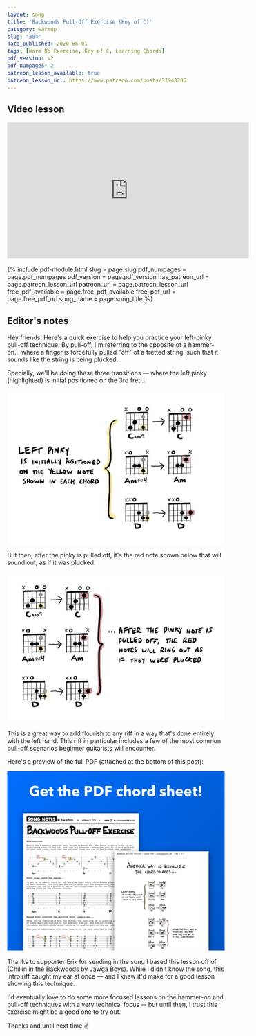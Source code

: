 ```yaml
---
layout: song
title: 'Backwoods Pull-Off Exercise (Key of C)'
category: warmup
slug: "304"
date_published: 2020-06-01
tags: [Warm Up Exercise, Key of C, Learning Chords]
pdf_version: v2
pdf_numpages: 2
patreon_lesson_available: true
patreon_lesson_url: https://www.patreon.com/posts/37943206
---
```


## Video lesson

<iframe width="560" height="315" src="https://www.youtube.com/embed/COF66JaBI8E" frameborder="0" allow="accelerometer; autoplay; encrypted-media; gyroscope; picture-in-picture" allowfullscreen></iframe>

{% include pdf-module.html slug = page.slug pdf_numpages = page.pdf_numpages pdf_version = page.pdf_version has_patreon_url = page.patreon_lesson_url patreon_url = page.patreon_lesson_url free_pdf_available = page.free_pdf_available free_pdf_url = page.free_pdf_url song_name = page.song_title %}

## Editor's notes

Hey friends! Here's a quick exercise to help you practice your left-pinky pull-off technique. By pull-off, I'm referring to the opposite of a hammer-on... where a finger is forcefully pulled "off" of a fretted string, such that it sounds like the string is being plucked.

Specially, we'll be doing these three transitions –– where the left pinky (highlighted) is initial positioned on the 3rd fret...

<img src="/images/lessons/304-chord-1.jpg" />

But then, after the pinky is pulled off, it's the red note shown below that will sound out, as if it was plucked.

<img src="/images/lessons/304-chord-2.jpg" />

This is a great way to add flourish to any riff in a way that's done entirely with the left hand. This riff in particular includes a few of the most common pull-off scenarios beginner guitarists will encounter.

Here's a preview of the full PDF (attached at the bottom of this post):

<img src="/images/lessons/304-pdf-preview.jpg" />

Thanks to supporter Erik for sending in the song I based this lesson off of (Chillin in the Backwoods by Jawga Boys). While I didn't know the song, this intro riff caught my ear at once –– and I knew it'd make for a good lesson showing this technique.

I'd eventually love to do some more focused lessons on the hammer-on and pull-off techniques with a very technical focus -- but until then, I trust this exercise might be a good one to try out.

Thanks and until next time ✌️
